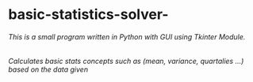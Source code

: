 # basic-statistics-solver-
###### This is a small program written in Python with GUI using Tkinter Module.
###### Calculates basic stats concepts such as (mean, variance, quartalies ...) based on the data given


